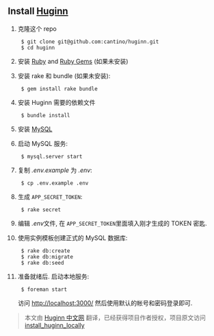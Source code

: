 ## Install [Huginn](https://github.com/cantino/huginn)

1. 克隆这个 repo

        $ git clone git@github.com:cantino/huginn.git
        $ cd huginn

2. 安装 [Ruby](http://www.ruby-lang.org/en/downloads/) and [Ruby Gems](https://rubygems.org/pages/download) (如果未安装)

3. 安装 rake 和 bundle (如果未安装):

        $ gem install rake bundle

4. 安装 Huginn 需要的依赖文件

        $ bundle install

5. 安装 [MySQL](http://dev.mysql.com/downloads/)
6. 启动 MySQL 服务:

        $ mysql.server start

6. 复制 *.env.example* 为 *.env*:

        $ cp .env.example .env

8. 生成 `APP_SECRET_TOKEN`:

        $ rake secret

7. 编辑 *.env*文件, 在 `APP_SECRET_TOKEN`里面填入刚才生成的 TOKEN 密匙.
8. 使用实例模板创建正式的 MySQL 数据库:

        $ rake db:create
        $ rake db:migrate
        $ rake db:seed

8. 准备就绪后. 启动本地服务: 

        $ foreman start  

    访问 [http://localhost:3000/](http://localhost:3000/) 然后使用默认的帐号和密码登录即可.


> 本文由 [ Huginn 中文网](http://huginn.cn) 翻译，已经获得项目作者授权，项目原文访问 [install_huginn_locally](https://gist.github.com/mjhea0/b6b58eefc38985380ff9)

